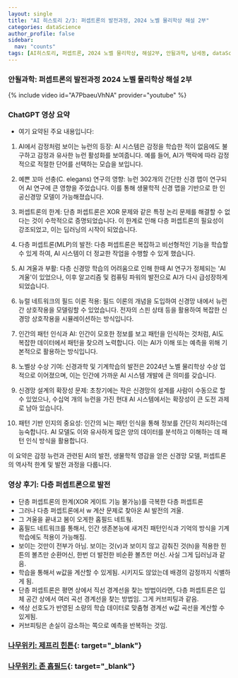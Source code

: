 ```yaml
---
layout: single
title: "AI 히스토리 2/3: 퍼셉트론의 발전과정, 2024 노벨 물리학상 해설 2부"
categories: dataScience
author_profile: false
sidebar:
  nav: "counts"
tags: [AI히스토리, 퍼셉트론, 2024 노벨 물리학상, 해설2부, 안될과학, 남세동, dataScience, AI]
---
```


### 안될과학: 퍼셉트론의 발전과정 2024 노벨 물리학상 해설 2부

{% include video id="A7PbaeuVhNA" provider="youtube" %}

### ChatGPT 영상 요약

* 여기 요약된 주요 내용입니다:

 1. AI에서 감정처럼 보이는 뉴런의 등장: AI 시스템은 감정을 학습한 적이 없음에도 불구하고 감정과 유사한 뉴런 활성화를 보여줍니다. 예를 들어, AI가 맥락에 따라 감정적으로 적절한 단어를 선택하는 모습을 보입니다.

2. 예쁜 꼬마 선충(C. elegans) 연구의 영향: 뉴런 302개의 간단한 신경 맵이 연구되어 AI 연구에 큰 영향을 주었습니다. 이를 통해 생물학적 신경 맵을 기반으로 한 인공신경망 모델이 가능해졌습니다.

3. 퍼셉트론의 한계: 단층 퍼셉트론은 XOR 문제와 같은 특정 논리 문제를 해결할 수 없다는 것이 수학적으로 증명되었습니다. 이 한계로 인해 다층 퍼셉트론의 필요성이 강조되었고, 이는 딥러닝의 시작이 되었습니다.

4. 다층 퍼셉트론(MLP)의 발전: 다층 퍼셉트론은 복잡하고 비선형적인 기능을 학습할 수 있게 하여, AI 시스템이 더 정교한 작업을 수행할 수 있게 했습니다.

5. AI 겨울과 부활: 다층 신경망 학습의 어려움으로 인해 한때 AI 연구가 정체되는 'AI 겨울'이 있었으나, 이후 알고리즘 및 컴퓨팅 파워의 발전으로 AI가 다시 급성장하게 되었습니다.

6. 뉴럴 네트워크의 필드 이론 적용: 필드 이론의 개념을 도입하여 신경망 내에서 뉴런 간 상호작용을 모델링할 수 있었습니다. 전자의 스핀 상태 등을 활용하여 복잡한 신경망 상호작용을 시뮬레이션하는 방식입니다.

7. 인간의 패턴 인식과 AI: 인간이 모호한 정보를 보고 패턴을 인식하는 것처럼, AI도 복잡한 데이터에서 패턴을 찾으려 노력합니다. 이는 AI가 이해 또는 예측을 위해 기본적으로 활용하는 방식입니다.

8. 노벨상 수상 기여: 신경과학 및 기계학습의 발전은 2024년 노벨 물리학상 수상 업적으로 이어졌으며, 이는 인간에 가까운 AI 시스템 개발에 큰 의미를 갖습니다.

9. 신경망 설계의 확장성 문제: 초창기에는 작은 신경망의 설계를 사람이 수동으로 할 수 있었으나, 수십억 개의 뉴런을 가진 현대 AI 시스템에서는 확장성이 큰 도전 과제로 남아 있습니다.

10. 패턴 기반 인지의 중요성: 인간의 뇌는 패턴 인식을 통해 정보를 간단히 처리하는데 능숙합니다. AI 모델도 이와 유사하게 많은 양의 데이터를 분석하고 이해하는 데 패턴 인식 방식을 활용합니다.

이 요약은 감정 뉴런과 관련된 AI의 발전, 생물학적 영감을 얻은 신경망 모델, 퍼셉트론의 역사적 한계 및 발전 과정을 다룹니다.

### 영상 후기: 다층 퍼셉트론으로 발전
* 단층 퍼셉트론의 한계(XOR 게이트 기능 불가능)를 극복한 다층 퍼셉트론
* 그러나 다층 퍼셉트론에서 w 계산 문제로 찾아온 AI 발전의 겨울.
* 그 겨울을 끝내고 봄이 오게한 홉필드 네트웤.
* 홉필드 네트워크를 통해서, 인간 생존본능에 새겨진 패턴인식과 기억의 방식을 기계학습에도 적용이 가능해짐.
* 보이는 것만이 전부가 아님. 보이는 것(v)과 보이지 않고 감춰진 것(h)을 적용한 힌튼의 볼츠만 순환머신, 한번 더 발전한 비순환 볼츠만 머신. 사실 그게 딥러닝과 같음.
* 학습을 통해서 w값을 계산할 수 있게됨. 시키지도 않았는데 배경의 감정까지 식별하게 됨.
* 단층 퍼셉트론은 평면 상에서 직선 경계선을 찾는 방법이라면, 다층 퍼셉트론은 입체 공간 상에서 여러 곡선 경계선을 찾는 방법임. 그게 커브피팅과 같음.
* 색상 선호도가 반영된 소량의 학습 데이터로 맞춤형 경계선 w값 곡선을 계산할 수 있게됨.
* 커브피팅은 손실이 감소하는 쪽으로 예측을 반복하는 것임.


### [나무위키: 제프리 힌튼](https://namu.wiki/w/%EC%A0%9C%ED%94%84%EB%A6%AC%20%ED%9E%8C%ED%8A%BC){: target="_blank"}

### [나무위키: 존 홉필드](https://namu.wiki/w/%EC%A1%B4%20%ED%99%89%ED%95%84%EB%93%9C){: target="_blank"}